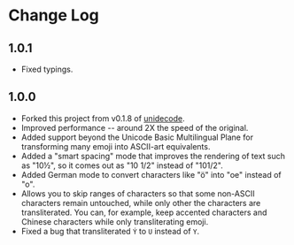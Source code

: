 # Change Log

## 1.0.1

* Fixed typings.

## 1.0.0

* Forked this project from v0.1.8 of [unidecode](https://github.com/fgribreau/node-unidecode/tree/v0.1.8).
* Improved performance -- around 2X the speed of the original.
* Added support beyond the Unicode Basic Multilingual Plane for transforming many emoji into ASCII-art equivalents.
* Added a "smart spacing" mode that improves the rendering of text such as "10½", so it comes out as "10 1/2" instead of "101/2".
* Added German mode to convert characters like "ö" into "oe" instead of "o".
* Allows you to skip ranges of characters so that some non-ASCII characters remain untouched, while only other the characters are transliterated. You can, for example, keep accented characters and Chinese characters while only transliterating emoji.
* Fixed a bug that transliterated `Ý` to `U` instead of `Y`.
